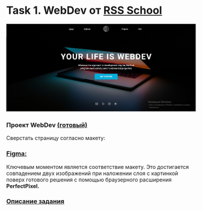 # Task 1. WebDev от [RSS School](https://rs.school/)

<img src="./img/window webdev.jpg">

### **Проект WebDev [(готовый)](https://marinatwice82.github.io/webdev/)**

Сверстать страницу согласно макету:

### [**Figma:**](https://www.figma.com/file/2Zev0HVCKABbZoAsuWTdcD/webdev_newVersion(19.09)?node-id=0%3A1)

Ключевым моментом является соответствие макету. Это достигается совпадением двух изображений при наложении слоя с картинкой поверх готового решения с помощью браузерного расширения **PerfectPixel.**

### [Описание задания](https://github.com/rolling-scopes-school/tasks/blob/master/tasks/markups/level-1/webdev/webdev-ru.md)
